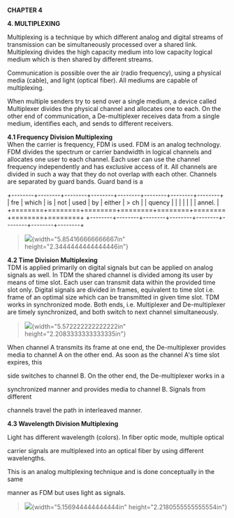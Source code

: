 **CHAPTER 4**

**4. MULTIPLEXING**

Multiplexing is a technique by which different analog and digital
streams of transmission can be simultaneously processed over a shared
link. Multiplexing divides the high capacity medium into low capacity
logical medium which is then shared by different streams.

Communication is possible over the air (radio frequency), using a
physical media (cable), and light (optical fiber). All mediums are
capable of multiplexing.

When multiple senders try to send over a single medium, a device called
Multiplexer divides the physical channel and allocates one to each. On
the other end of communication, a De-multiplexer receives data from a
single medium, identifies each, and sends to different receivers.

**4.1 Frequency Division Multiplexing**\
When the carrier is frequency, FDM is used. FDM is an analog technology.
FDM divides the spectrum or carrier bandwidth in logical channels and
allocates one user to each channel. Each user can use the channel
frequency independently and has exclusive access of it. All channels are
divided in such a way that they do not overlap with each other. Channels
are separated by guard bands. Guard band is a

+--------+--------+--------+--------+--------+--------+--------+--------+
| fre    | which  | is     | not    | used   | by     | either | > ch   |
| quency |        |        |        |        |        |        | annel. |
+========+========+========+========+========+========+========+========+
+--------+--------+--------+--------+--------+--------+--------+--------+

> ![](image36.png){width="5.854166666666667in"
> height="2.3444444444444446in"}

**4.2 Time Division Multiplexing**\
TDM is applied primarily on digital signals but can be applied on analog
signals as well. In TDM the shared channel is divided among its user by
means of time slot. Each user can transmit data within the provided time
slot only. Digital signals are divided in frames, equivalent to time
slot i.e. frame of an optimal size which can be transmitted in given
time slot. TDM works in synchronized mode. Both ends, i.e. Multiplexer
and De-multiplexer are timely synchronized, and both switch to next
channel simultaneously.

> ![](image37.png){width="5.572222222222222in"
> height="2.2083333333333335in"}

When channel A transmits its frame at one end, the De-multiplexer
provides media to channel A on the other end. As soon as the channel A's
time slot expires, this

side switches to channel B. On the other end, the De-multiplexer works
in a

synchronized manner and provides media to channel B. Signals from
different

channels travel the path in interleaved manner.

**4.3 Wavelength Division Multiplexing**

Light has different wavelength (colors). In fiber optic mode, multiple
optical

carrier signals are multiplexed into an optical fiber by using different
wavelengths.

This is an analog multiplexing technique and is done conceptually in the
same

manner as FDM but uses light as signals.

> ![](image38.png){width="5.156944444444444in"
> height="2.2180555555555554in"}